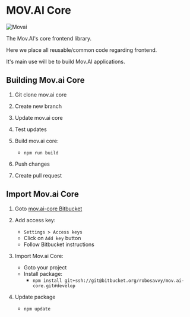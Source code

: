 # MOV.AI Core

![Movai](https://www.mov.ai/wp-content/uploads/2021/06/MOV.AI-logo-3.png)

The Mov.AI's core frontend library.

Here we place all reusable/common code regarding frontend.

It's main use will be to build Mov.AI applications.

## Building Mov.ai Core

1) Git clone mov.ai core

2) Create new branch

3) Update mov.ai core

4) Test updates


5) Build mov.ai core: 
	* `npm run build`
6) Push changes 

7) Create pull request

## Import Mov.ai Core
1) Goto [mov.ai-core Bitbucket](https://bitbucket.org/robosavvy/mov.ai-core)

2) Add access key:
	* `Settings > Access keys `
	* Click on `Add key` button
	* Follow Bitbucket instructions
	
3) Import Mov.ai Core:
	* Goto your project
	* Install package:
		* `npm install git+ssh://git@bitbucket.org/robosavvy/mov.ai-core.git#develop`
		
4) Update package
	* `npm update`
